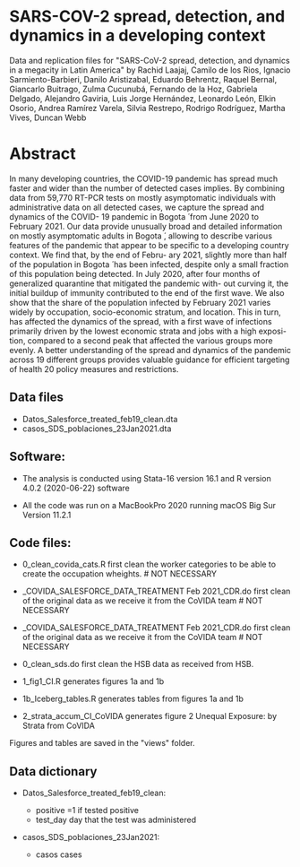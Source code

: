 # SARS-COV-2 spread, detection, and dynamics in a developing context

Data and replication files for "SARS-CoV-2 spread, detection, and dynamics in a megacity in Latin America" by  Rachid Laajaj, Camilo de los Rios, Ignacio Sarmiento-Barbieri, Danilo Aristizabal, Eduardo Behrentz, Raquel Bernal, Giancarlo Buitrago, Zulma Cucunubá, Fernando de la Hoz, Gabriela Delgado, Alejandro Gaviria, Luis Jorge Hernández, Leonardo León, Elkin Osorio, Andrea Ramírez Varela, Silvia Restrepo, Rodrigo Rodríguez, Martha Vives, Duncan Webb

# Abstract

In many developing countries, the COVID-19 pandemic has spread much faster and wider than the number of detected cases implies. By combining data from 59,770 RT-PCR tests on mostly asymptomatic individuals with administrative data on all detected cases, we capture the spread and dynamics of the COVID- 19 pandemic in Bogota ́ from June 2020 to February 2021. Our data provide unusually broad and detailed information on mostly asymptomatic adults in Bogota ́, allowing to describe various features of the pandemic that appear to be specific to a developing country context. We find that, by the end of Febru- ary 2021, slightly more than half of the population in Bogota ́ has been infected,  despite only a small fraction of this population being detected. In July 2020,  after four months of generalized quarantine that mitigated the pandemic with-  out curving it, the initial buildup of immunity contributed to the end of the  first wave. We also show that the share of the population infected by February  2021 varies widely by occupation, socio-economic stratum, and location. This  in turn, has affected the dynamics of the spread, with a first wave of infections  primarily driven by the lowest economic strata and jobs with a high exposi-  tion, compared to a second peak that affected the various groups more evenly. A better understanding of the spread and dynamics of the pandemic across 19 different groups provides valuable guidance for efficient targeting of health 20 policy measures and restrictions.



## Data files

- Datos_Salesforce_treated_feb19_clean.dta
- casos_SDS_poblaciones_23Jan2021.dta

## Software:

- The analysis is conducted using Stata-16 version 16.1 and R version 4.0.2 (2020-06-22) software

- All the code was run on a MacBookPro 2020 running macOS Big Sur Version 11.2.1

## Code files:
- 0_clean_covida_cats.R first clean the worker categories to be able to create the occupation wheights. # NOT NECESSARY
- _COVIDA_SALESFORCE_DATA_TREATMENT Feb 2021_CDR.do first clean of the original data as we receive it from the CoVIDA team # NOT NECESSARY
- _COVIDA_SALESFORCE_DATA_TREATMENT Feb 2021_CDR.do first clean of the original data as we receive it from the CoVIDA team # NOT NECESSARY
- 0_clean_sds.do first clean the HSB data as received from HSB.

- 1_fig1_CI.R generates figures 1a and 1b
- 1b_Iceberg_tables.R generates tables from figures 1a and 1b
- 2_strata_accum_CI_CoVIDA   generates figure 2 Unequal Exposure: by Strata from CoVIDA


Figures and tables are saved in the "views" folder. 



 
## Data dictionary

- Datos_Salesforce_treated_feb19_clean:

	- positive                                                  =1 if tested positive
	- test_day                                                  day that the test was administered
	

- casos_SDS_poblaciones_23Jan2021:

	- casos                                                                           cases
	

